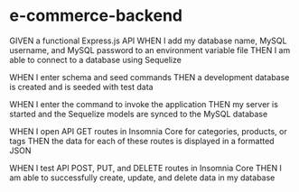# e-commerce-backend


GIVEN a functional Express.js API
WHEN I add my database name, MySQL username, and MySQL password to an environment variable file
THEN I am able to connect to a database using Sequelize


WHEN I enter schema and seed commands
THEN a development database is created and is seeded with test data


WHEN I enter the command to invoke the application
THEN my server is started and the Sequelize models are synced to the MySQL database


WHEN I open API GET routes in Insomnia Core for categories, products, or tags
THEN the data for each of these routes is displayed in a formatted JSON


WHEN I test API POST, PUT, and DELETE routes in Insomnia Core
THEN I am able to successfully create, update, and delete data in my database